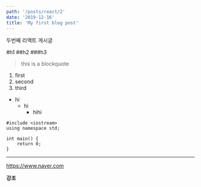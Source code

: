 ```yaml
---
path: '/posts/react/2'
date: '2019-12-16'
title: 'My first blog post'
---
```


두번째 리액트 게시글

#h1
##h2
###h3

> this is a blockquote

1. first
2. second
3. third

- hi
  - hi
    - hihi

```
#include <iostream>
using namespace std;

int main() {
    return 0;
}
```

---

<https://www.naver.com>

**강조**
